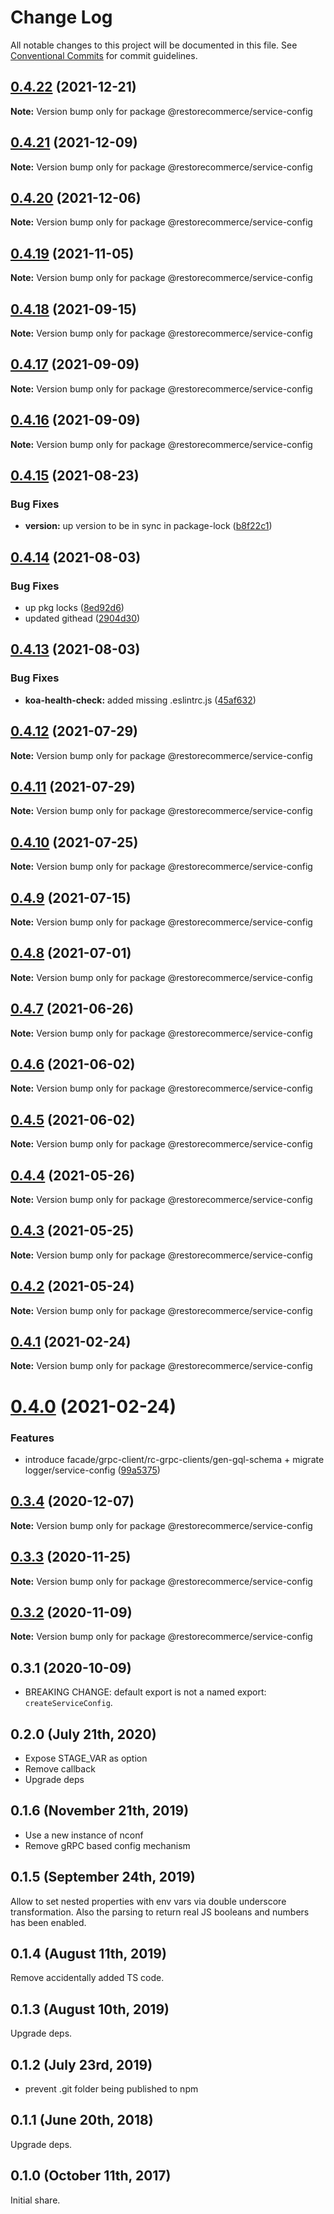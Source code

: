 # Change Log

All notable changes to this project will be documented in this file.
See [Conventional Commits](https://conventionalcommits.org) for commit guidelines.

## [0.4.22](https://github.com/restorecommerce/libs/compare/@restorecommerce/service-config@0.4.21...@restorecommerce/service-config@0.4.22) (2021-12-21)

**Note:** Version bump only for package @restorecommerce/service-config





## [0.4.21](https://github.com/restorecommerce/libs/compare/@restorecommerce/service-config@0.4.20...@restorecommerce/service-config@0.4.21) (2021-12-09)

**Note:** Version bump only for package @restorecommerce/service-config





## [0.4.20](https://github.com/restorecommerce/libs/compare/@restorecommerce/service-config@0.4.19...@restorecommerce/service-config@0.4.20) (2021-12-06)

**Note:** Version bump only for package @restorecommerce/service-config





## [0.4.19](https://github.com/restorecommerce/libs/compare/@restorecommerce/service-config@0.4.18...@restorecommerce/service-config@0.4.19) (2021-11-05)

**Note:** Version bump only for package @restorecommerce/service-config





## [0.4.18](https://github.com/restorecommerce/libs/compare/@restorecommerce/service-config@0.4.17...@restorecommerce/service-config@0.4.18) (2021-09-15)

**Note:** Version bump only for package @restorecommerce/service-config





## [0.4.17](https://github.com/restorecommerce/libs/compare/@restorecommerce/service-config@0.4.16...@restorecommerce/service-config@0.4.17) (2021-09-09)

**Note:** Version bump only for package @restorecommerce/service-config





## [0.4.16](https://github.com/restorecommerce/libs/compare/@restorecommerce/service-config@0.4.15...@restorecommerce/service-config@0.4.16) (2021-09-09)

**Note:** Version bump only for package @restorecommerce/service-config





## [0.4.15](https://github.com/restorecommerce/libs/compare/@restorecommerce/service-config@0.4.14...@restorecommerce/service-config@0.4.15) (2021-08-23)


### Bug Fixes

* **version:** up version to be in sync in package-lock ([b8f22c1](https://github.com/restorecommerce/libs/commit/b8f22c1268ee2af4beff7d88bda30f197896e3d2))





## [0.4.14](https://github.com/restorecommerce/libs/compare/@restorecommerce/service-config@0.4.13...@restorecommerce/service-config@0.4.14) (2021-08-03)


### Bug Fixes

* up pkg locks ([8ed92d6](https://github.com/restorecommerce/libs/commit/8ed92d613b9a095e4b5066056ac566e5dbcf1472))
* updated githead ([2904d30](https://github.com/restorecommerce/libs/commit/2904d30e5773dc8a87c01a08ff6481f99d692354))





## [0.4.13](https://github.com/restorecommerce/libs/compare/@restorecommerce/service-config@0.4.12...@restorecommerce/service-config@0.4.13) (2021-08-03)


### Bug Fixes

* **koa-health-check:** added missing .eslintrc.js ([45af632](https://github.com/restorecommerce/libs/commit/45af632955d2dd448e7a27f4e8c4b971412cd004))





## [0.4.12](https://github.com/restorecommerce/libs/compare/@restorecommerce/service-config@0.4.11...@restorecommerce/service-config@0.4.12) (2021-07-29)

**Note:** Version bump only for package @restorecommerce/service-config





## [0.4.11](https://github.com/restorecommerce/libs/compare/@restorecommerce/service-config@0.4.10...@restorecommerce/service-config@0.4.11) (2021-07-29)

**Note:** Version bump only for package @restorecommerce/service-config





## [0.4.10](https://github.com/restorecommerce/libs/compare/@restorecommerce/service-config@0.4.9...@restorecommerce/service-config@0.4.10) (2021-07-25)

**Note:** Version bump only for package @restorecommerce/service-config





## [0.4.9](https://github.com/restorecommerce/libs/compare/@restorecommerce/service-config@0.4.8...@restorecommerce/service-config@0.4.9) (2021-07-15)

**Note:** Version bump only for package @restorecommerce/service-config





## [0.4.8](https://github.com/restorecommerce/libs/compare/@restorecommerce/service-config@0.4.7...@restorecommerce/service-config@0.4.8) (2021-07-01)

**Note:** Version bump only for package @restorecommerce/service-config





## [0.4.7](https://github.com/restorecommerce/libs/compare/@restorecommerce/service-config@0.4.6...@restorecommerce/service-config@0.4.7) (2021-06-26)

**Note:** Version bump only for package @restorecommerce/service-config





## [0.4.6](https://github.com/restorecommerce/libs/compare/@restorecommerce/service-config@0.4.5...@restorecommerce/service-config@0.4.6) (2021-06-02)

**Note:** Version bump only for package @restorecommerce/service-config





## [0.4.5](https://github.com/restorecommerce/libs/compare/@restorecommerce/service-config@0.4.4...@restorecommerce/service-config@0.4.5) (2021-06-02)

**Note:** Version bump only for package @restorecommerce/service-config





## [0.4.4](https://github.com/restorecommerce/libs/compare/@restorecommerce/service-config@0.4.3...@restorecommerce/service-config@0.4.4) (2021-05-26)

**Note:** Version bump only for package @restorecommerce/service-config





## [0.4.3](https://github.com/restorecommerce/libs/compare/@restorecommerce/service-config@0.4.2...@restorecommerce/service-config@0.4.3) (2021-05-25)

**Note:** Version bump only for package @restorecommerce/service-config





## [0.4.2](https://github.com/restorecommerce/libs/compare/@restorecommerce/service-config@0.4.1...@restorecommerce/service-config@0.4.2) (2021-05-24)

**Note:** Version bump only for package @restorecommerce/service-config





## [0.4.1](https://github.com/restorecommerce/libs/compare/@restorecommerce/service-config@0.4.0...@restorecommerce/service-config@0.4.1) (2021-02-24)

**Note:** Version bump only for package @restorecommerce/service-config





# [0.4.0](https://github.com/restorecommerce/libs/compare/@restorecommerce/service-config@0.3.4...@restorecommerce/service-config@0.4.0) (2021-02-24)


### Features

* introduce facade/grpc-client/rc-grpc-clients/gen-gql-schema + migrate logger/service-config ([99a5375](https://github.com/restorecommerce/libs/commit/99a53754c7a4b27c77f81c6560a3c2aa26a03b2e))





## [0.3.4](https://github.com/restorecommerce/libs/compare/@restorecommerce/service-config@0.3.3...@restorecommerce/service-config@0.3.4) (2020-12-07)

**Note:** Version bump only for package @restorecommerce/service-config





## [0.3.3](https://github.com/restorecommerce/libs/compare/@restorecommerce/service-config@0.3.2...@restorecommerce/service-config@0.3.3) (2020-11-25)

**Note:** Version bump only for package @restorecommerce/service-config





## [0.3.2](https://github.com/restorecommerce/libs/compare/@restorecommerce/service-config@0.3.1...@restorecommerce/service-config@0.3.2) (2020-11-09)

**Note:** Version bump only for package @restorecommerce/service-config





## 0.3.1 (2020-10-09)

- BREAKING CHANGE: default export is not a named export: `createServiceConfig`.

## 0.2.0 (July 21th, 2020)

- Expose STAGE_VAR as option
- Remove callback
- Upgrade deps

## 0.1.6 (November 21th, 2019)

- Use a new instance of nconf
- Remove gRPC based config mechanism

## 0.1.5 (September 24th, 2019)

Allow to set nested properties with env vars via double underscore transformation.
Also the parsing to return real JS booleans and numbers has been enabled.

## 0.1.4 (August 11th, 2019)

Remove accidentally added TS code.

## 0.1.3 (August 10th, 2019)

Upgrade deps.

## 0.1.2 (July 23rd, 2019)

- prevent .git folder being published to npm

## 0.1.1 (June 20th, 2018)

Upgrade deps.

## 0.1.0 (October 11th, 2017)

Initial share.
